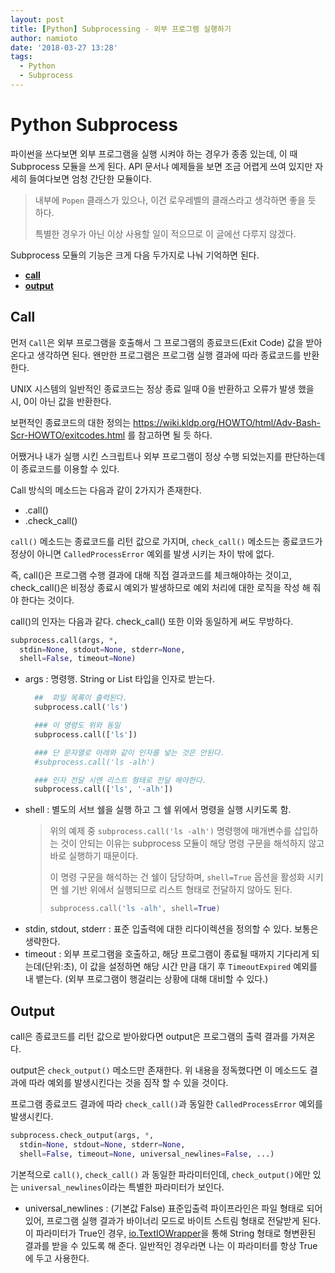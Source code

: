 ```yaml
---
layout: post
title: [Python] Subprocessing - 외부 프로그램 실행하기
author: namioto
date: '2018-03-27 13:28'
tags:
  - Python
  - Subprocess
---
```


# Python Subprocess
파이썬을 쓰다보면 외부 프로그램을 실행 시켜야 하는 경우가 종종 있는데, 이 때 Subprocess 모듈을 쓰게 된다. API 문서나 예제들을 보면 조금 어렵게 쓰여 있지만 자세히 들여다보면 엄청 간단한 모듈이다.

> 내부에 `Popen` 클래스가 있으나, 이건 로우레벨의 클래스라고 생각하면 좋을 듯 하다.
>
> 특별한 경우가 아닌 이상 사용할 일이 적으므로 이 글에선 다루지 않겠다.

Subprocess 모듈의 기능은 크게 다음 두가지로 나눠 기억하면 된다.
- [**call**](#call)
- [**output**](#output)


 ## Call<a name='call'></a>
먼저 `Call`은 외부 프로그램을 호출해서 그 프로그램의 종료코드(Exit Code) 값을 받아온다고 생각하면 된다.
왠만한 프로그램은 프로그램 실행 결과에 따라 종료코드를 반환한다.

UNIX 시스템의 일반적인 종료코드는 정상 종료 일때 0을 반환하고 오류가 발생 했을 시, 0이 아닌 값을 반환한다.

보편적인 종료코드의 대한 정의는 https://wiki.kldp.org/HOWTO/html/Adv-Bash-Scr-HOWTO/exitcodes.html 를 참고하면 될 듯 하다.

어쨌거나 내가 실행 시킨 스크립트나 외부 프로그램이 정상 수행 되었는지를 판단하는데 이 종료코드를 이용할 수 있다.

Call 방식의 메소드는 다음과 같이 2가지가 존재한다.
- .call()
- .check_call()

`call()` 메소드는 종료코드를 리턴 값으로 가지며, `check_call()` 메소드는 종료코드가 정상이 아니면 `CalledProcessError` 예외를 발생 시키는 차이 밖에 없다.

즉, call()은 프로그램 수행 결과에 대해 직접 결과코드를 체크해야하는 것이고, check_call()은 비정상 종료시 예외가 발생하므로 예외 처리에 대한 로직을 작성 해 줘야 한다는 것이다.

call()의 인자는 다음과 같다. check_call() 또한 이와 동일하게 써도 무방하다.

```python
subprocess.call(args, *,
  stdin=None, stdout=None, stderr=None,
  shell=False, timeout=None)
```

- args : 명령행. String or List 타입을 인자로 받는다.
  ```python
    ##  파일 목록이 출력된다.
    subprocess.call('ls')

    ### 이 명령도 위와 동일
    subprocess.call(['ls'])

    ### 단 문자열로 아래와 같이 인자를 넣는 것은 안된다.
    #subprocess.call('ls -alh')

    ### 인자 전달 시엔 리스트 형태로 전달 해야한다.
    subprocess.call(['ls', '-alh'])
  ```
- shell : 별도의 서브 쉘을 실행 하고 그 쉘 위에서 명령을 실행 시키도록 함.
  > 위의 예제 중 `subprocess.call('ls -alh')` 명령행에 매개변수를 삽입하는 것이 안되는 이유는 subprocess 모듈이 해당 명령 구문을 해석하지 않고 바로 실행하기 때문이다.
  >
  > 이 명령 구문을 해석하는 건 쉘이 담당하며, `shell=True` 옵션을 활성화 시키면 쉘 기반 위에서 실행되므로 리스트 형태로 전달하지 않아도 된다.
  > ```python
  > subprocess.call('ls -alh', shell=True)
  > ```
- stdin, stdout, stderr : 표준 입출력에 대한 리다이렉션을 정의할 수 있다. 보통은 생략한다.
- timeout : 외부 프로그램을 호출하고, 해당 프로그램이 종료될 때까지 기다리게 되는데(단위:초), 이 값을 설정하면 해당 시간 만큼 대기 후 `TimeoutExpired` 예외를 내 뱉는다. (외부 프로그램이 행걸리는 상황에 대해 대비할 수 있다.)

## Output<a name='output'></a>
call은 종료코드를 리턴 값으로 받아왔다면 output은 프로그램의 출력 결과를 가져온다.

output은 `check_output()` 메소드만 존재한다.
위 내용을 정독했다면 이 메소드도 결과에 따라 예외를 발생시킨다는 것을 짐작 할 수 있을 것이다.

프로그램 종료코드 결과에 따라 `check_call()`과 동일한 `CalledProcessError` 예외를 발생시킨다.


```python
subprocess.check_output(args, *,
  stdin=None, stdout=None, stderr=None,
  shell=False, timeout=None, universal_newlines=False, ...)
```
기본적으로 `call()`, `check_call()` 과 동일한 파라미터인데, `check_output()`에만 있는 `universal_newlines`이라는 특별한 파라미터가 보인다.
- universal_newlines : (기본값 False) 표준입출력 파이프라인은 파일 형태로 되어있어, 프로그램 실행 결과가 바이너리 모드로 바이트 스트림 형태로 전달받게 된다. 이 파라미터가 True인 경우, [io.TextIOWrapper](https://docs.python.org/3/library/io.html#io.TextIOWrapper)을 통해 String 형태로 형변환된 결과를 받을 수 있도록 해 준다. 일반적인 경우라면 나는 이 파라미터를 항상 True에 두고 사용한다.
